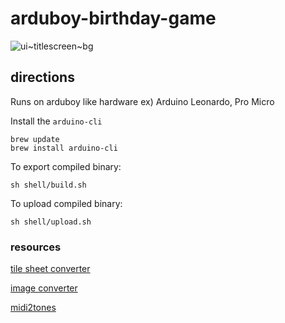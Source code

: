 # arduboy-birthday-game

![ui~titlescreen~bg](https://github.com/cjgammon/arduboy-birthday-game/assets/192022/12e54039-e2b5-478e-b0a2-404b24606af0)

## directions

Runs on arduboy like hardware ex) Arduino Leonardo, Pro Micro

Install the `arduino-cli`

```
brew update
brew install arduino-cli
```

To export compiled binary:

```
sh shell/build.sh
```

To upload compiled binary:

```
sh shell/upload.sh
```

### resources

[tile sheet converter](http://www.bloggingadeadhorse.com/TeamARGTileSheetConverter/)

[image converter](http://www.bloggingadeadhorse.com/TeamARGImgConverter/)

[midi2tones](https://github.com/MLXXXp/midi2tones)
